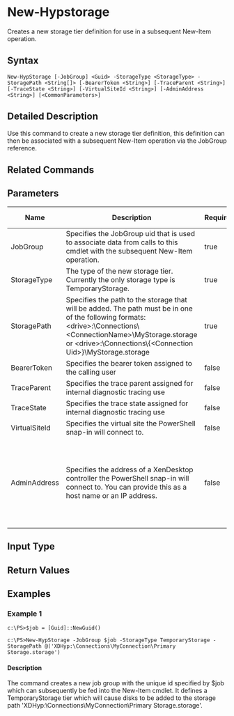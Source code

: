 ﻿
# New-Hypstorage
Creates a new storage tier definition for use in a subsequent New-Item operation.
## Syntax

```
New-HypStorage [-JobGroup] <Guid> -StorageType <StorageType> -StoragePath <String[]> [-BearerToken <String>] [-TraceParent <String>] [-TraceState <String>] [-VirtualSiteId <String>] [-AdminAddress <String>] [<CommonParameters>]
```

## Detailed Description
Use this command to create a new storage tier definition, this definition can then be associated with a subsequent New-Item operation via the JobGroup reference.


## Related Commands

## Parameters
| Name   | Description | Required? | Pipeline Input | Default Value |
| --- | --- | --- | --- | --- |
| JobGroup | Specifies the JobGroup uid that is used to associate data from calls to this cmdlet with the subsequent New-Item operation. | true | false |  |
| StorageType | The type of the new storage tier. Currently the only storage type is TemporaryStorage. | true | false |  |
| StoragePath | Specifies the path to the storage that will be added. The path must be in one of the following formats: &lt;drive&gt;:\\Connections\\&lt;ConnectionName&gt;\\MyStorage.storage or  &lt;drive&gt;:\\Connections\\{&lt;Connection Uid&gt;}\\MyStorage.storage | true | false |  |
| BearerToken | Specifies the bearer token assigned to the calling user | false | false |  |
| TraceParent | Specifies the trace parent assigned for internal diagnostic tracing use | false | false |  |
| TraceState | Specifies the trace state assigned for internal diagnostic tracing use | false | false |  |
| VirtualSiteId | Specifies the virtual site the PowerShell snap-in will connect to. | false | false |  |
| AdminAddress | Specifies the address of a XenDesktop controller the PowerShell snap-in will connect to. You can provide this as a host name or an IP address. | false | false | Localhost. Once a value is provided by any cmdlet, this value becomes the default. |

## Input Type

### 

## Return Values

### 

## Examples

### Example 1

```
c:\PS>$job = [Guid]::NewGuid()  
  
c:\PS>New-HypStorage -JobGroup $job -StorageType TemporaryStorage -StoragePath @('XDHyp:\Connections\MyConnection\Primary Storage.storage')
```

#### Description
The command creates a new job group with the unique id specified by \$job which can subsequently be fed into the New-Item cmdlet. It defines a TemporaryStorage tier which will cause disks to be added to the storage path 'XDHyp:\\Connections\\MyConnection\\Primary Storage.storage'.
